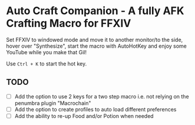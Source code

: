 # Auto Craft Companion - A fully AFK Crafting Macro for FFXIV

Set FFXIV to windowed mode and move it to another monitor/to the side, hover over "Synthesize", start the macro with AutoHotKey and enjoy some YouTube while you make that Gil!

Use `Ctrl + K` to start the hot key.

## TODO

- [ ] Add the option to use 2 keys for a two step macro i.e. not relying on the penumbra plugin "Macrochain"
- [ ] Add the option to create profiles to auto load different preferences
- [ ] Add the ability to re-up Food and/or Potion when needed
